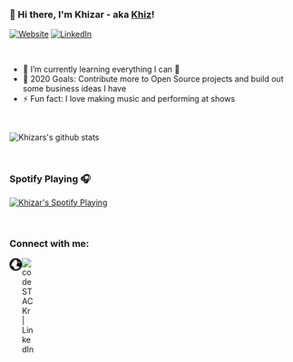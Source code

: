 ###  👋 Hi there, I'm Khizar  - aka [Khiz][website]!

[![Website](https://img.shields.io/website?label=codeSTACKr.com&style=for-the-badge&url=https%3A%2F%2Fcodestackr.com)](https://khiz.ca)
[![LinkedIn](https://img.shields.io/website?label=codeSTACKr.com&style=for-the-badge&url=https%3A%2F%2Fcodestackr.com)](https://www.linkedin.com/in/khizar-k/)

<br />

- 🌱 I’m currently learning everything I can 🤣
- 🥅 2020 Goals: Contribute more to Open Source projects and build out some business ideas I have
- ⚡ Fun fact: I love making music and performing at shows

<br />

![Khizars's github stats](https://github-readme-stats.vercel.app/api?username=khiz-k&show_icons=true&theme=radical&show_icons=true&count_private=true&hide=stars,issues)

<br />

### Spotify Playing 🎧
[<img src="https://now-playing-codestackr.vercel.app/api/spotify-playing" alt="Khizar's Spotify Playing" width="350" />](https://open.spotify.com/user/swyqyimdc12jajde4vpwd2x1b)

<br />

### Connect with me:

[<img align="left" alt="codeSTACKr.com" width="22px" src="https://raw.githubusercontent.com/iconic/open-iconic/master/svg/globe.svg" />][website]
[<img align="left" alt="codeSTACKr | LinkedIn" width="22px" src="https://cdn.jsdelivr.net/npm/simple-icons@v3/icons/linkedin.svg" />][linkedin]

[website]: https://www.khiz.ca
[linkedin]: https://www.linkedin.com/in/khiz-k


